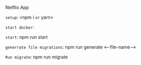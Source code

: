 Netflix App

`setup`: 
  <npm i `or` yarn>

`start docker`:
 <npm run dcc>

`start`: 
  npm run start

`generrate file migrations`: npm run generate <--file-name-->

`Run migrate`: npm run migrate